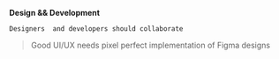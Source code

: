 **Design && Development**

```
Designers  and developers should collaborate
```

> Good UI/UX needs pixel perfect implementation of Figma designs
